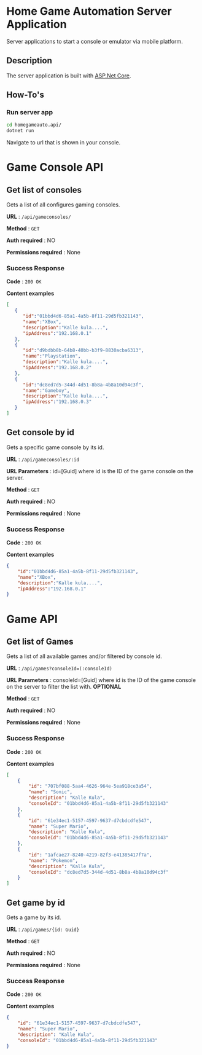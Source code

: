 # Home Game Automation Server Application

Server applications to start a console or emulator via mobile platform.

## Description

The server application is built with [ASP.Net Core](https://docs.microsoft.com/en-us/aspnet/core/).

## How-To's

### Run server app

```bash
cd homegameauto.api/
dotnet run
```

Navigate to url that is shown in your console.

# Game Console API

## Get list of consoles

Gets a list of all configures gaming consoles.

**URL** : `/api/gameconsoles/`

**Method** : `GET`

**Auth required** : NO

**Permissions required** : None

### Success Response

**Code** : `200 OK`

**Content examples**

```json
[
   {
      "id":"01bbd4d6-85a1-4a5b-8f11-29d5fb321143",
      "name":"XBox",
      "description":"Kalle kula....",
      "ipAddress":"192.168.0.1"
   },
   {
      "id":"d9bdbb8b-64b8-40bb-b3f9-8830acba6313",
      "name":"Playstation",
      "description":"Kalle kula....",
      "ipAddress":"192.168.0.2"
   },
   {
      "id":"dc8ed7d5-344d-4d51-8b8a-4b8a10d94c3f",
      "name":"Gameboy",
      "description":"Kalle kula....",
      "ipAddress":"192.168.0.3"
   }
]
```

## Get console by id

Gets a specific game console by its id.

**URL** : `/api/gameconsoles/:id`

**URL Parameters** : id=[Guid] where id is the ID of the game console on the server.

**Method** : `GET`

**Auth required** : NO

**Permissions required** : None

### Success Response

**Code** : `200 OK`

**Content examples**

```json
{
    "id":"01bbd4d6-85a1-4a5b-8f11-29d5fb321143",
    "name":"XBox",
    "description":"Kalle kula....",
    "ipAddress":"192.168.0.1"
}
```

# Game API

## Get list of Games

Gets a list of all available games and/or filtered by console id.

**URL** : `/api/games?consoleId=(:consoleId)`

**URL Parameters** : consoleId=[Guid] where id is the ID of the game console on the server to filter the list with. **OPTIONAL**

**Method** : `GET`

**Auth required** : NO

**Permissions required** : None

### Success Response

**Code** : `200 OK`

**Content examples**

```json
[
    {
        "id": "707bf088-5aa4-4626-964e-5ea918ce3a54",
        "name": "Sonic",
        "description": "Kalle Kula",
        "consoleId": "01bbd4d6-85a1-4a5b-8f11-29d5fb321143"
    },
    {
        "id": "61e34ec1-5157-4597-9637-d7cbdcdfe547",
        "name": "Super Mario",
        "description": "Kalle Kula",
        "consoleId": "01bbd4d6-85a1-4a5b-8f11-29d5fb321143"
    },
    {
        "id": "1afcae27-8240-4219-82f3-e41385417f7a",
        "name": "Pokemon",
        "description": "Kalle Kula",
        "consoleId": "dc8ed7d5-344d-4d51-8b8a-4b8a10d94c3f"
    }
]
```

## Get game by id

Gets a game by its id.

**URL** : `/api/games/{id: Guid}`

**Method** : `GET`

**Auth required** : NO

**Permissions required** : None

### Success Response

**Code** : `200 OK`

**Content examples**

```json
{
    "id": "61e34ec1-5157-4597-9637-d7cbdcdfe547",
    "name": "Super Mario",
    "description": "Kalle Kula",
    "consoleId": "01bbd4d6-85a1-4a5b-8f11-29d5fb321143"
}
```